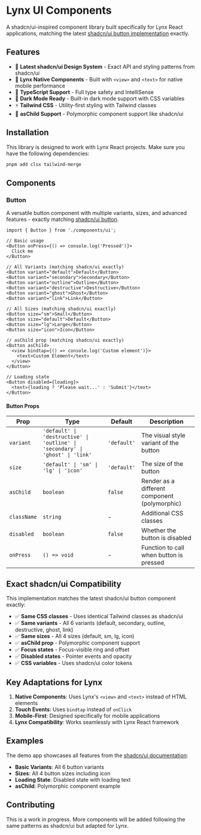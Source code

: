 # Lynx UI Components

A shadcn/ui-inspired component library built specifically for Lynx React applications, matching the latest [shadcn/ui button implementation](https://ui.shadcn.com/docs/components/button) exactly.

## Features

- 🎨 **Latest shadcn/ui Design System** - Exact API and styling patterns from shadcn/ui
- 📱 **Lynx Native Components** - Built with `<view>` and `<text>` for native mobile performance
- 🎯 **TypeScript Support** - Full type safety and IntelliSense
- 🌙 **Dark Mode Ready** - Built-in dark mode support with CSS variables
- ⚡ **Tailwind CSS** - Utility-first styling with Tailwind classes
- 🔄 **asChild Support** - Polymorphic component support like shadcn/ui

## Installation

This library is designed to work with Lynx React projects. Make sure you have the following dependencies:

```bash
pnpm add clsx tailwind-merge
```

## Components

### Button

A versatile button component with multiple variants, sizes, and advanced features - exactly matching [shadcn/ui button](https://ui.shadcn.com/docs/components/button).

```tsx
import { Button } from './components/ui';

// Basic usage
<Button onPress={() => console.log('Pressed')}>
  Click me
</Button>

// All Variants (matching shadcn/ui exactly)
<Button variant="default">Default</Button>
<Button variant="secondary">Secondary</Button>
<Button variant="outline">Outline</Button>
<Button variant="destructive">Destructive</Button>
<Button variant="ghost">Ghost</Button>
<Button variant="link">Link</Button>

// All Sizes (matching shadcn/ui exactly)
<Button size="sm">Small</Button>
<Button size="default">Default</Button>
<Button size="lg">Large</Button>
<Button size="icon">Icon</Button>

// asChild prop (matching shadcn/ui exactly)
<Button asChild>
  <view bindtap={() => console.log('Custom element')}>
    <text>Custom Element</text>
  </view>
</Button>

// Loading state
<Button disabled={loading}>
  <text>{loading ? 'Please wait...' : 'Submit'}</text>
</Button>
```

#### Button Props

| Prop        | Type                                                                          | Default     | Description                                   |
| ----------- | ----------------------------------------------------------------------------- | ----------- | --------------------------------------------- |
| `variant`   | `'default' \| 'destructive' \| 'outline' \| 'secondary' \| 'ghost' \| 'link'` | `'default'` | The visual style variant of the button        |
| `size`      | `'default' \| 'sm' \| 'lg' \| 'icon'`                                         | `'default'` | The size of the button                        |
| `asChild`   | `boolean`                                                                     | `false`     | Render as a different component (polymorphic) |
| `className` | `string`                                                                      | -           | Additional CSS classes                        |
| `disabled`  | `boolean`                                                                     | `false`     | Whether the button is disabled                |
| `onPress`   | `() => void`                                                                  | -           | Function to call when button is pressed       |

## Exact shadcn/ui Compatibility

This implementation matches the latest shadcn/ui button component exactly:

- ✅ **Same CSS classes** - Uses identical Tailwind classes as shadcn/ui
- ✅ **Same variants** - All 6 variants (default, secondary, outline, destructive, ghost, link)
- ✅ **Same sizes** - All 4 sizes (default, sm, lg, icon)
- ✅ **asChild prop** - Polymorphic component support
- ✅ **Focus states** - Focus-visible ring and offset
- ✅ **Disabled states** - Pointer events and opacity
- ✅ **CSS variables** - Uses shadcn/ui color tokens

## Key Adaptations for Lynx

1. **Native Components**: Uses Lynx's `<view>` and `<text>` instead of HTML elements
2. **Touch Events**: Uses `bindtap` instead of `onClick`
3. **Mobile-First**: Designed specifically for mobile applications
4. **Lynx Compatibility**: Works seamlessly with Lynx React framework

## Examples

The demo app showcases all features from the [shadcn/ui documentation](https://ui.shadcn.com/docs/components/button):

- **Basic Variants**: All 6 button variants
- **Sizes**: All 4 button sizes including icon
- **Loading State**: Disabled state with loading text
- **asChild**: Polymorphic component example

## Contributing

This is a work in progress. More components will be added following the same patterns as shadcn/ui but adapted for Lynx.
